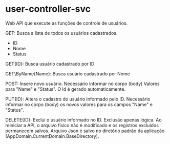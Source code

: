 # user-controller-svc

Web API que execute as funções de controle de usuários.

GET: Busca a lista de todos os usuários cadastrados.
- ID 
- Nome
- Status

GET\{ID}: Busca usuário cadastrado por ID

GET\ByName\{Name}: Busca usuário cadastrado por Nome

POST: Insere novo usuário. Necessário informar no corpo (body) Valores para "Name" e "Status". 
O Id é gerado automaticamente.

PUT\{ID}: Altera o cadastro do usuário informado pelo ID.
Necessário informar no corpo (body) os novos valores para os campos "Name" e "Status". 
    
DELETE\{ID}: Exclui o usuário informado no ID. Exclusão apenas lógica. Ao reiniciar a API, o arquivo físico não é modificado e os registros excluídos permanecem salvos.
Arquivo Json é salvo no diretório padrão da aplicação (AppDomain.CurrentDomain.BaseDirectory).
